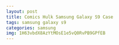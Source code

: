 ```yaml
---
layout: post
title: Comics Hulk Samsung Galaxy S9 Case
tags: samsung galaxy s9
categories: samsung
img: 1H63vbdX8AzYtMOsE1e5vQ0RvPB9GPfEB
---
```

